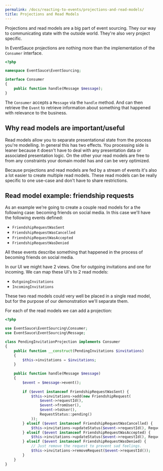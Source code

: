 ```yaml
---
permalink: /docs/reacting-to-events/projections-and-read-models/
title: Projections and Read Models
---
```


Projections and read models are a big part of event sourcing. They
our way to communicating state with the outside world. They're also
very project specific.

In EventSauce projections are nothing more than the implementation of
the `Consumer` interface.

```php
<?php

namespace EventSauce\EventSourcing;

interface Consumer
{
    public function handle(Message $message);
}
```

The `Consumer` accepts a `Message` via the `handle` method. And can
then retrieve the `Event` to retrieve information about something
that happened with relevance to the business.

## Why read models are important/useful

Read models allow you to separate presentational state from the process
you're modelling. In general this has two effects. You processing side
is leaner because it doesn't have to deal with any presentation data or
associated presentation logic. On the other your read models are free
to from any constraints your domain model has and can be very optimized.

Because projections and read models are fed by a stream of events it's
also a lot easier to create multiple read models. These read models can
be really specific to one use-case and don't have to share restrictions.

## Read model example: friendship requests

As an example we're going to create a couple read models for a the
following case: becoming friends on social media. In this case we'll have
the following events defined:

* `FriendshipRequestWasSent`
* `FriendshipRequestWasCancelled`
* `FriendshipRequestWasAccepted`
* `FriendshipRequestWasDenied`

All these events describe something that happened in the process of becoming
friends on social media.

In our UI we might have 2 views. One for outgoing invitations and one for incoming.
We can map these UI's to 2 read models:

* `OutgoingInvitations`
* `IncomingInvitations`

These two read models could very well be placed in a single read model, but for the
purpose of our demonstration we'll separate them.

For each of the read models we can add a projection:

```php
<?php

use EventSauce\EventSourcing\Consumer;
use EventSauce\EventSourcing\Message;

class PendingInvitationProjection implements Consumer
{
    public function __construct(PendingInvitations $invitations)
    {
        $this->invitations = $invitations;
    }
    
    public function handle(Message $message)
    {
        $event = $message->event();
        
        if ($event instanceof FriendshipRequestWasSent) {
            $this->invitations->add(new FriendshipRequest(
                $event->requestId(),
                $event->fromUser(),
                $event->toUser(),
                RequestStatus::pending()
            ));
        } elseif ($event instanceof FriendshipRequestWasCancelled) {
            $this->invitations->updateStatus($event->requestId(), RequestStatus::cancelled());
        } elseif ($event instanceof FriendshipRequestWasAccepted) {
            $this->invitations->updateStatus($event->requestId(), RequestStatus::accepted());
        } elseif ($event instanceof FriendshipRequestWasDenied) {
            // Just remove the request to prevent sad feelings.
            $this->invitations->removeRequest($event->requestId());
        }
    }
}
```

